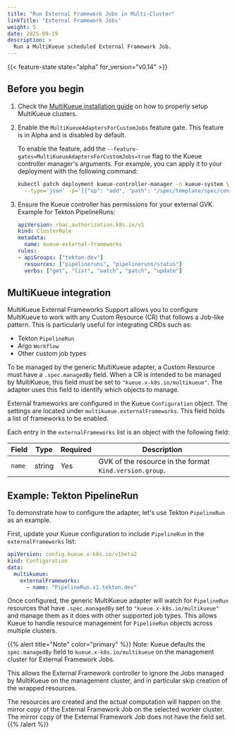 ```yaml
---
title: "Run External Framework Jobs in Multi-Cluster"
linkTitle: "External Framework Jobs"
weight: 5
date: 2025-09-19
description: >
  Run a MultiKueue scheduled External Framework Job.
---
```


{{< feature-state state="alpha" for_version="v0.14" >}}

## Before you begin

1. Check the [MultiKueue installation guide](/docs/tasks/manage/setup_multikueue) on how to properly setup MultiKueue clusters.

2. Enable the `MultiKueueAdaptersForCustomJobs` feature gate. This feature is in Alpha and is disabled by default.

   To enable the feature, add the `--feature-gates=MultiKueueAdaptersForCustomJobs=true` flag to the Kueue controller manager's arguments. For example, you can apply it to your deployment with the following command:

   ```bash
   kubectl patch deployment kueue-controller-manager -n kueue-system \
     --type='json' -p='[{"op": "add", "path": "/spec/template/spec/containers/0/args/-", "value": "--feature-gates=MultiKueueAdaptersForCustomJobs=true"}]'
   ```

3. Ensure the Kueue controller has permissions for your external GVK. Example for Tekton PipelineRuns:

   ```yaml
   apiVersion: rbac.authorization.k8s.io/v1
   kind: ClusterRole
   metadata:
     name: kueue-external-frameworks
   rules:
   - apiGroups: ["tekton.dev"]
     resources: ["pipelineruns", "pipelineruns/status"]
     verbs: ["get", "list", "watch", "patch", "update"]
   ```

## MultiKueue integration

MultiKueue External Frameworks Support allows you to configure MultiKueue to work with any Custom Resource (CR) that follows a Job-like pattern. This is particularly useful for integrating CRDs such as:

- Tekton `PipelineRun`
- Argo `Workflow`
- Other custom job types

To be managed by the generic MultiKueue adapter, a Custom Resource must have a `.spec.managedBy` field. When a CR is intended to be managed by MultiKueue, this field must be set to `"kueue.x-k8s.io/multikueue"`. The adapter uses this field to identify which objects to manage.

External frameworks are configured in the Kueue `Configuration` object. The settings are located under `multikueue.externalFrameworks`. This field holds a list of frameworks to be enabled.

Each entry in the `externalFrameworks` list is an object with the following field:

| Field      | Type   | Required | Description                                       |
|------------|--------|----------|---------------------------------------------------|
| `name`     | string | Yes      | GVK of the resource in the format `Kind.version.group`. |

## Example: Tekton PipelineRun

To demonstrate how to configure the adapter, let's use Tekton `PipelineRun` as an example.

First, update your Kueue configuration to include `PipelineRun` in the `externalFrameworks` list:

```yaml
apiVersion: config.kueue.x-k8s.io/v1beta2
kind: Configuration
data:
  multikueue:
    externalFrameworks:
      - name: "PipelineRun.v1.tekton.dev"
```

Once configured, the generic MultiKueue adapter will watch for `PipelineRun` resources that have `.spec.managedBy` set to `"kueue.x-k8s.io/multikueue"` and manage them as it does with other supported job types. This allows Kueue to handle resource management for `PipelineRun` objects across multiple clusters.

{{% alert title="Note" color="primary" %}}
Note: Kueue defaults the `spec.managedBy` field to `kueue.x-k8s.io/multikueue` on the management cluster for External Framework Jobs.

This allows the External Framework controller to ignore the Jobs managed by MultiKueue on the management cluster, and in particular skip creation of the wrapped resources.

The resources are created and the actual computation will happen on the mirror copy of the External Framework Job on the selected worker cluster.
The mirror copy of the External Framework Job does not have the field set.
{{% /alert %}}
